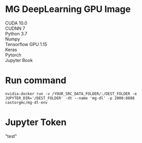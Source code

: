 # MG DeepLearning GPU Image
CUDA 10.0 \
CUDNN 7 \
Python 3.7 \
Numpy \
Tensorflow GPU 1.15 \
Keras \
Pytorch \
Jupyter Book

# Run command
`nvidia-docker run -v /YOUR_SRC_DATA_FOLDER/:/DEST_FOLDER -e JUPYTER_DIR='/DEST_FOLDER' -dt --name 'mg-dl' -p 2000:8888 castorgmc/mg-dl-env`

# Jupyter Token
"test"
